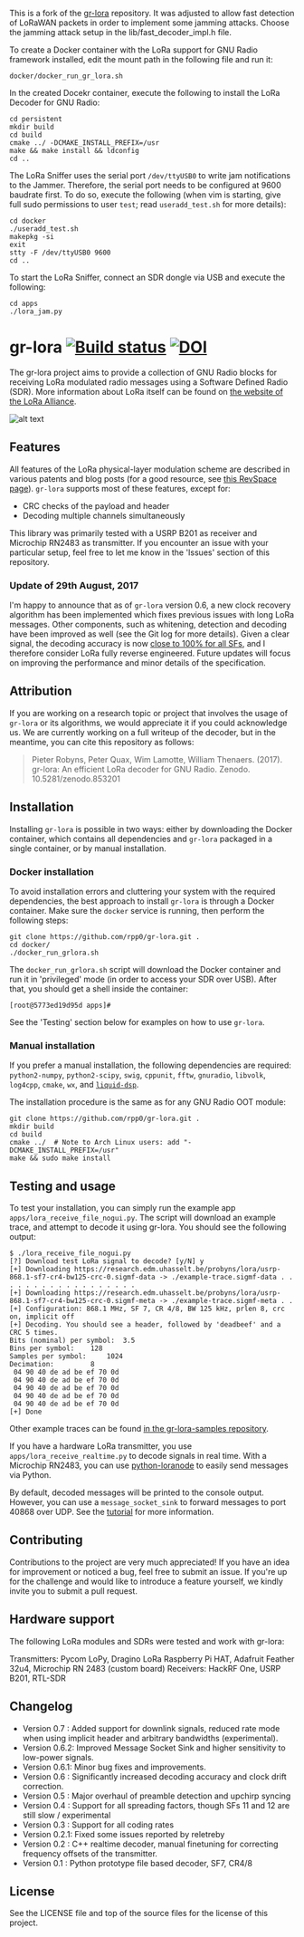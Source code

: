 This is a fork of the [gr-lora](https://github.com/rpp0/gr-lora) repository. It was adjusted to allow fast detection of LoRaWAN packets in order to implement some jamming attacks. Choose the jamming attack setup in the lib/fast\_decoder\_impl.h file.

To create a Docker container with the LoRa support for GNU Radio framework installed, edit the mount path in the following file and run it:
```
docker/docker_run_gr_lora.sh
```

In the created Docekr container, execute the following to install the LoRa Decoder for GNU Radio:
```
cd persistent
mkdir build
cd build
cmake ../ -DCMAKE_INSTALL_PREFIX=/usr
make && make install && ldconfig
cd ..
```

The LoRa Sniffer uses the serial port `/dev/ttyUSB0` to write jam notifications to the Jammer. Therefore, the serial port needs to be configured at 9600 baudrate first.
To do so, execute the following (when vim is starting, give full sudo permissions to user `test`; read `useradd_test.sh` for more details):
```
cd docker
./useradd_test.sh
makepkg -si
exit
stty -F /dev/ttyUSB0 9600
cd ..
```

To start the LoRa Sniffer, connect an SDR dongle via USB and execute the following:
```
cd apps
./lora_jam.py
```



gr-lora [![Build status](https://api.travis-ci.org/rpp0/gr-lora.svg)](https://travis-ci.org/rpp0/gr-lora) [![DOI](https://zenodo.org/badge/DOI/10.5281/zenodo.853201.svg)](https://doi.org/10.5281/zenodo.853201)
=======

The gr-lora project aims to provide a collection of GNU Radio blocks for receiving LoRa modulated radio messages using a Software Defined Radio (SDR). More information about LoRa itself can be found on [the website of the LoRa Alliance](https://www.lora-alliance.org/).

![alt text](https://github.com/rpp0/gr-lora/blob/master/examples/screenshot.png "gr-lora example")

## Features

All features of the LoRa physical-layer modulation scheme are described in various patents and blog posts (for a good resource, see [this RevSpace page](https://revspace.nl/DecodingLora)). ```gr-lora``` supports most of these features, except for:

- CRC checks of the payload and header
- Decoding multiple channels simultaneously

This library was primarily tested with a USRP B201 as receiver and Microchip RN2483 as transmitter. If you encounter an issue with your particular setup, feel free to let me know in the 'Issues' section of this repository.


### Update of 29th August, 2017

I'm happy to announce that as of ```gr-lora``` version 0.6, a new clock recovery algorithm has been implemented which fixes previous issues with long LoRa messages. Other components, such as whitening, detection and decoding have been improved as well (see the Git log for more details). Given a clear signal, the decoding accuracy is now [close to 100% for all SFs](https://github.com/rpp0/gr-lora/tree/master/docs/test-results), and I therefore consider LoRa fully reverse engineered. Future updates will focus on improving the performance and minor details of the specification.


## Attribution

If you are working on a research topic or project that involves the usage of ```gr-lora``` or its algorithms, we would appreciate it if you could acknowledge us. We are currently working on a full writeup of the decoder, but in the meantime, you can cite this repository as follows:

> Pieter Robyns, Peter Quax, Wim Lamotte, William Thenaers. (2017). gr-lora: An efficient LoRa decoder for GNU Radio. Zenodo. 10.5281/zenodo.853201


## Installation

Installing `gr-lora` is possible in two ways: either by downloading the Docker container, which contains all dependencies and `gr-lora` packaged in a single container, or by manual installation.

### Docker installation

To avoid installation errors and cluttering your system with the required dependencies, the best approach to install `gr-lora` is through a Docker container. Make sure the `docker` service is running, then perform the following steps:

```
git clone https://github.com/rpp0/gr-lora.git .
cd docker/
./docker_run_grlora.sh
```

The `docker_run_grlora.sh` script will download the Docker container and run it in 'privileged' mode (in order to access your SDR over USB). After that, you should get a shell inside the container:

```
[root@5773ed19d95d apps]#
```

See the 'Testing' section below for examples on how to use `gr-lora`.

### Manual installation

If you prefer a manual installation, the following dependencies are required: `python2-numpy`, `python2-scipy`, `swig`, `cppunit`, `fftw`, `gnuradio`, `libvolk`, `log4cpp`, `cmake`, `wx`, and [`liquid-dsp`](https://github.com/jgaeddert/liquid-dsp).

The installation procedure is the same as for any GNU Radio OOT module:

```
git clone https://github.com/rpp0/gr-lora.git .
mkdir build
cd build
cmake ../  # Note to Arch Linux users: add "-DCMAKE_INSTALL_PREFIX=/usr"
make && sudo make install
```

## Testing and usage

To test your installation, you can simply run the example app ```apps/lora_receive_file_nogui.py```. The script will download an example trace, and attempt to decode it using gr-lora. You should see the following output:

```
$ ./lora_receive_file_nogui.py
[?] Download test LoRa signal to decode? [y/N] y
[+] Downloading https://research.edm.uhasselt.be/probyns/lora/usrp-868.1-sf7-cr4-bw125-crc-0.sigmf-data -> ./example-trace.sigmf-data . . . . . . . . . . . . . . . . . .
[+] Downloading https://research.edm.uhasselt.be/probyns/lora/usrp-868.1-sf7-cr4-bw125-crc-0.sigmf-meta -> ./example-trace.sigmf-meta . .
[+] Configuration: 868.1 MHz, SF 7, CR 4/8, BW 125 kHz, prlen 8, crc on, implicit off
[+] Decoding. You should see a header, followed by 'deadbeef' and a CRC 5 times.
Bits (nominal) per symbol: 	3.5
Bins per symbol: 	128
Samples per symbol: 	1024
Decimation: 		8
 04 90 40 de ad be ef 70 0d
 04 90 40 de ad be ef 70 0d
 04 90 40 de ad be ef 70 0d
 04 90 40 de ad be ef 70 0d
 04 90 40 de ad be ef 70 0d
[+] Done
```

Other example traces can be found [in the gr-lora-samples repository](https://github.com/rpp0/gr-lora-samples).

If you have a hardware LoRa transmitter, you use ```apps/lora_receive_realtime.py``` to decode signals in real time. With a Microchip RN2483, you can use [python-loranode](https://github.com/rpp0/python-loranode) to easily send messages via Python.

By default, decoded messages will be printed to the console output. However, you can use a `message_socket_sink` to forward messages to port 40868 over UDP. See the [tutorial](https://github.com/rpp0/gr-lora/wiki/Capturing-LoRa-signals-using-an-RTL-SDR-device) for more information.


## Contributing

Contributions to the project are very much appreciated! If you have an idea for improvement or noticed a bug, feel free to submit an issue. If you're up for the challenge and would like to introduce a feature yourself, we kindly invite you to submit a pull request.


## Hardware support

The following LoRa modules and SDRs were tested and work with gr-lora:

Transmitters: Pycom LoPy, Dragino LoRa Raspberry Pi HAT, Adafruit Feather 32u4, Microchip RN 2483 (custom board)
Receivers: HackRF One, USRP B201, RTL-SDR


## Changelog

- Version 0.7  : Added support for downlink signals, reduced rate mode when using implicit header and arbitrary bandwidths (experimental).
- Version 0.6.2: Improved Message Socket Sink and higher sensitivity to low-power signals.
- Version 0.6.1: Minor bug fixes and improvements.
- Version 0.6  : Significantly increased decoding accuracy and clock drift correction.
- Version 0.5  : Major overhaul of preamble detection and upchirp syncing
- Version 0.4  : Support for all spreading factors, though SFs 11 and 12 are still slow / experimental
- Version 0.3  : Support for all coding rates
- Version 0.2.1: Fixed some issues reported by reletreby
- Version 0.2  : C++ realtime decoder, manual finetuning for correcting frequency offsets of the transmitter.
- Version 0.1  : Python prototype file based decoder, SF7, CR4/8


## License

See the LICENSE file and top of the source files for the license of this project.
